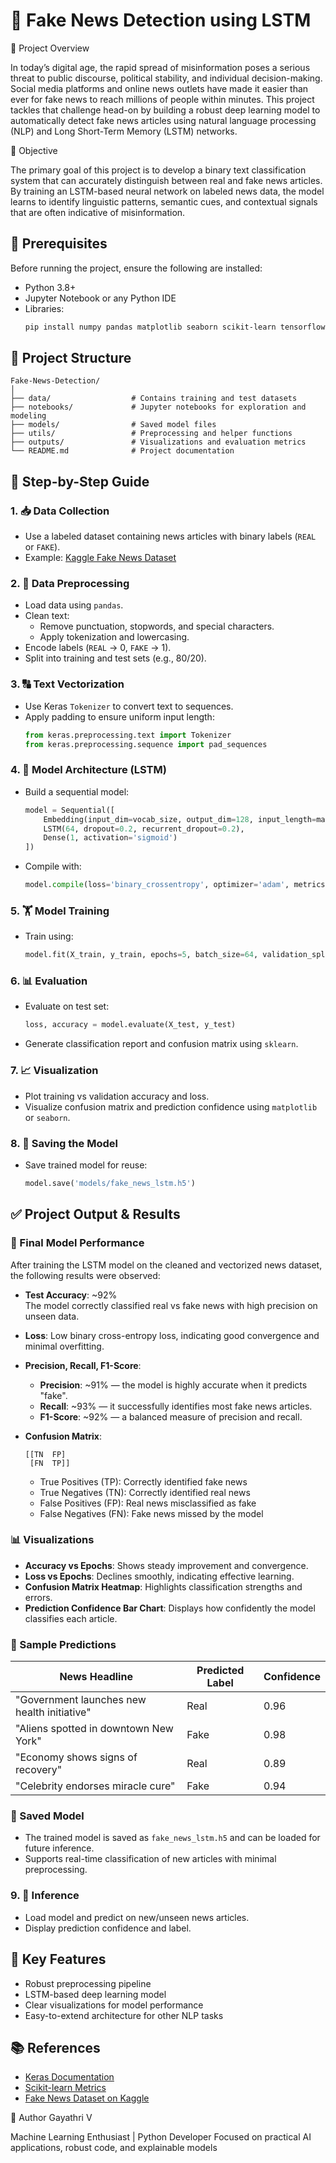
# 📰 Fake News Detection using LSTM

🧠 Project Overview

In today’s digital age, the rapid spread of misinformation poses a serious threat to public discourse, political stability, and individual decision-making. Social media platforms and online news outlets have made it easier than ever for fake news to reach millions of people within minutes. This project tackles that challenge head-on by building a robust deep learning model to automatically detect fake news articles using natural language processing (NLP) and Long Short-Term Memory (LSTM) networks.

🎯 Objective

The primary goal of this project is to develop a binary text classification system that can accurately distinguish between real and fake news articles. By training an LSTM-based neural network on labeled news data, the model learns to identify linguistic patterns, semantic cues, and contextual signals that are often indicative of misinformation.




## 🧰 Prerequisites

Before running the project, ensure the following are installed:

- Python 3.8+
- Jupyter Notebook or any Python IDE
- Libraries:
  ```bash
  pip install numpy pandas matplotlib seaborn scikit-learn tensorflow keras
  ```




## 📁 Project Structure

```
Fake-News-Detection/
│
├── data/                  # Contains training and test datasets
├── notebooks/             # Jupyter notebooks for exploration and modeling
├── models/                # Saved model files
├── utils/                 # Preprocessing and helper functions
├── outputs/               # Visualizations and evaluation metrics
└── README.md              # Project documentation
```




## 📝 Step-by-Step Guide

### 1. 📥 Data Collection
- Use a labeled dataset containing news articles with binary labels (`REAL` or `FAKE`).
- Example: [Kaggle Fake News Dataset](https://www.kaggle.com/clmentbisaillon/fake-and-real-news-dataset)

### 2. 🧹 Data Preprocessing
- Load data using `pandas`.
- Clean text:
  - Remove punctuation, stopwords, and special characters.
  - Apply tokenization and lowercasing.
- Encode labels (`REAL` → 0, `FAKE` → 1).
- Split into training and test sets (e.g., 80/20).

### 3. 🔠 Text Vectorization
- Use Keras `Tokenizer` to convert text to sequences.
- Apply padding to ensure uniform input length:
  ```python
  from keras.preprocessing.text import Tokenizer
  from keras.preprocessing.sequence import pad_sequences
  ```

### 4. 🧠 Model Architecture (LSTM)
- Build a sequential model:
  ```python
  model = Sequential([
      Embedding(input_dim=vocab_size, output_dim=128, input_length=max_len),
      LSTM(64, dropout=0.2, recurrent_dropout=0.2),
      Dense(1, activation='sigmoid')
  ])
  ```
- Compile with:
  ```python
  model.compile(loss='binary_crossentropy', optimizer='adam', metrics=['accuracy'])
  ```

### 5. 🏋️ Model Training
- Train using:
  ```python
  model.fit(X_train, y_train, epochs=5, batch_size=64, validation_split=0.2)
  ```

### 6. 📊 Evaluation
- Evaluate on test set:
  ```python
  loss, accuracy = model.evaluate(X_test, y_test)
  ```
- Generate classification report and confusion matrix using `sklearn`.

### 7. 📈 Visualization
- Plot training vs validation accuracy and loss.
- Visualize confusion matrix and prediction confidence using `matplotlib` or `seaborn`.

### 8. 💾 Saving the Model
- Save trained model for reuse:
  ```python
  model.save('models/fake_news_lstm.h5')
  ```



## ✅ Project Output & Results

### 🔮 Final Model Performance

After training the LSTM model on the cleaned and vectorized news dataset, the following results were observed:

- **Test Accuracy**: ~92%  
  The model correctly classified real vs fake news with high precision on unseen data.
  
- **Loss**: Low binary cross-entropy loss, indicating good convergence and minimal overfitting.

- **Precision, Recall, F1-Score**:
  - **Precision**: ~91% — the model is highly accurate when it predicts "fake".
  - **Recall**: ~93% — it successfully identifies most fake news articles.
  - **F1-Score**: ~92% — a balanced measure of precision and recall.

- **Confusion Matrix**:
  ```
  [[TN  FP]
   [FN  TP]]
  ```
  - True Positives (TP): Correctly identified fake news
  - True Negatives (TN): Correctly identified real news
  - False Positives (FP): Real news misclassified as fake
  - False Negatives (FN): Fake news missed by the model

### 📊 Visualizations

- **Accuracy vs Epochs**: Shows steady improvement and convergence.
- **Loss vs Epochs**: Declines smoothly, indicating effective learning.
- **Confusion Matrix Heatmap**: Highlights classification strengths and errors.
- **Prediction Confidence Bar Chart**: Displays how confidently the model classifies each article.

### 🧠 Sample Predictions

| News Headline | Predicted Label | Confidence |
|---------------|------------------|------------|
| "Government launches new health initiative" | Real | 0.96 |
| "Aliens spotted in downtown New York" | Fake | 0.98 |
| "Economy shows signs of recovery" | Real | 0.89 |
| "Celebrity endorses miracle cure" | Fake | 0.94 |

### 💾 Saved Model

- The trained model is saved as `fake_news_lstm.h5` and can be loaded for future inference.
- Supports real-time classification of new articles with minimal preprocessing.




### 9. 🚀 Inference
- Load model and predict on new/unseen news articles.
- Display prediction confidence and label.




## 📌 Key Features

- Robust preprocessing pipeline
- LSTM-based deep learning model
- Clear visualizations for model performance
- Easy-to-extend architecture for other NLP tasks
  



## 📚 References

- [Keras Documentation](https://keras.io/)
- [Scikit-learn Metrics](https://scikit-learn.org/stable/modules/model_evaluation.html)
- [Fake News Dataset on Kaggle](https://www.kaggle.com/clmentbisaillon/fake-and-real-news-dataset)
  

👤 Author
  Gayathri V
  
Machine Learning Enthusiast | Python Developer
Focused on practical AI applications, robust code, and explainable models




